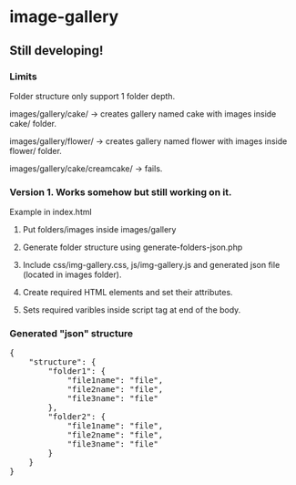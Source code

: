 # image-gallery

## Still developing! ##

### Limits ###
Folder structure only support 1 folder depth.

images/gallery/cake/ -> creates gallery named cake with images inside cake/ folder.

images/gallery/flower/ -> creates gallery named flower with images inside flower/ folder.

images/gallery/cake/creamcake/ -> fails.

### Version 1. Works somehow but still working on it. ###

Example in index.html

1. Put folders/images inside images/gallery

2. Generate folder structure using generate-folders-json.php

3. Include css/img-gallery.css, js/img-gallery.js and generated json file (located in images folder).

4. Create required HTML elements and set their attributes.

5. Sets required varibles inside script tag at end of the body.


### Generated "json" structure ###
<pre>
{
    "structure": {
        "folder1": {
            "file1name": "file",
            "file2name": "file",
            "file3name": "file"
        },
        "folder2": {
            "file1name": "file",
            "file2name": "file",
            "file3name": "file"
        }
    }   
}
</pre>